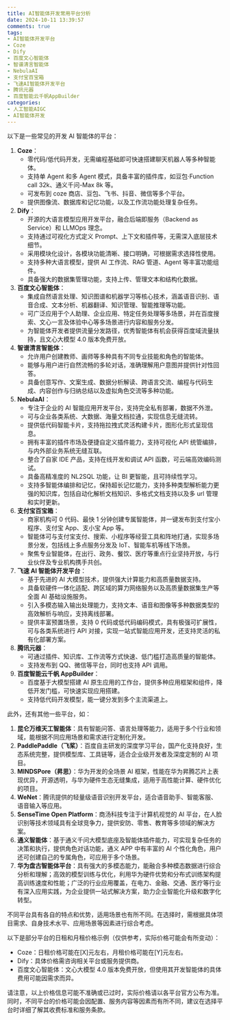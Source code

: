```yaml
---
title: AI智能体开发常用平台分析
date: 2024-10-11 13:39:57
comments: true
tags:
- AI智能体开发平台
- Coze
- Dify
- 百度文心智能体
- 智谱清言智能体
- NebulaAI
- 支付宝百宝箱
- 飞速AI智能体开发平台
- 腾讯元器
- 百度智能云千帆AppBuilder
categories:
- 人工智能AIGC
- AI智能体开发
---
```



以下是一些常见的开发 AI 智能体的平台：
1. **Coze**：
    - 零代码/低代码开发，无需编程基础即可快速搭建聊天机器人等多种智能体。
    - 支持单 Agent 和多 Agent 模式，具备丰富的插件库，如豆包·Function call 32k、通义千问-Max 8k 等。
    - 可发布到 coze 商店、豆包、飞书、抖音、微信等多个平台。
    - 提供图像流、数据库和记忆功能，以及工作流功能处理复杂任务。
2. **Dify**：
    - 开源的大语言模型应用开发平台，融合后端即服务（Backend as Service）和 LLMOps 理念。
    - 支持通过可视化方式定义 Prompt、上下文和插件等，无需深入底层技术细节。
    - 采用模块化设计，各模块功能清晰、接口明确，可根据需求选择性使用。
    - 支持多种大语言模型，提供 AI 工作流、RAG 管道、Agent 等丰富功能组件。
    - 具备强大的数据集管理功能，支持上传、管理文本和结构化数据。
3. **百度文心智能体**：
    - 集成自然语言处理、知识图谱和机器学习等核心技术，涵盖语音识别、语音合成、文本分析、机器翻译、知识管理、智能推理等功能。
    - 可广泛应用于个人助理、企业应用、特定任务处理等多场景，并在百度搜索、文心一言及体验中心等多场景进行内容和服务分发。
    - 为智能体开发者提供流量分发路径，优秀智能体有机会获得百度域流量扶持，且文心大模型 4.0 版本免费开放。
4. **智谱清言智能体**：
    - 允许用户创建教师、画师等多种具有不同专业技能和角色的智能体。
    - 能够与用户进行自然流畅的多轮对话，准确理解用户意图并提供针对性回答。
    - 具备创意写作、文案生成、数据分析解读、跨语言交流、编程与代码生成、内容创作与归纳总结以及虚拟角色交流等多种功能。
5. **NebulaAI**：
    - 专注于企业的 AI 智能应用开发平台，支持完全私有部署，数据不外泄。
    - 可与企业各类系统、大数据、海量文档拉通，实现信息无缝流转。
    - 提供低代码智能卡片，支持拖拉拽式灵活构建卡片，图形化形式呈现信息。
    - 拥有丰富的插件市场及便捷自定义插件能力，支持可视化 API 统管编排，与内外部业务系统无缝互联。
    - 整合了自家 IDE 产品，支持在线开发和调试 API 函数，可云端高效编码测试。
    - 具备高精准度的 NL2SQL 功能，让 BI 更智能，且可持续性学习。
    - 支持多智能体编排和记忆，保持超长记忆能力，支持多种类型解析能力更强的知识库，包括自动化解析文档知识、多格式文档支持以及多 url 管理和实时更新。
6. **支付宝百宝箱**：
    - 商家机构可 0 代码、最快 1 分钟创建专属智能体，并一键发布到支付宝小程序、支付宝 App、支小宝 App 等。
    - 智能体可与支付宝支付、搜索、小程序等经营工具和阵地打通，实现多场景分发，包括线上多点服务分发及 IoT、智能车机等线下场景。
    - 聚焦专业智能体，在出行、政务、餐饮、医疗等重点行业坚持开放，与行业伙伴及专业机构携手共创。
7. **飞速 AI 智能体开发平台**：
    - 基于先进的 AI 大模型技术，提供强大计算能力和高质量数据支持。
    - 具备软硬件一体化适配、跨区域的算力网络服务以及高质量数据集生产等全面 AI 基础设施服务。
    - 引入多模态输入输出处理能力，支持文本、语音和图像等多种数据类型的高效解析与响应，支持离线部署。
    - 提供丰富预置场景，支持 0 代码或低代码编码模式，具有极强可扩展性，可与各类系统进行 API 对接，实现一站式智能应用开发，还支持灵活的私有化部署方案。
8. **腾讯元器**：
    - 可通过插件、知识库、工作流等方式快速、低门槛打造高质量的智能体。
    - 支持发布到 QQ、微信等平台，同时也支持 API 调用。
9. **百度智能云千帆 AppBuilder**：
    - 百度基于大模型搭建 AI 原生应用的工作台，提供多种应用框架和组件，降低开发门槛，可快速实现应用搭建。
    - 支持低代码开发模型，能一键分发到多个主流渠道上。

此外，还有其他一些平台，如：
1. **昆仑万维天工智能体**：具有智能问答、语言处理等能力，适用于多个行业和领域，能根据不同应用场景和需求进行定制化开发。
2. **PaddlePaddle（飞桨）**：百度自主研发的深度学习平台，国产化支持良好，生态系统完整，提供模型库、工具链等，适合企业级开发者及深度定制的 AI 项目。
3. **MINDSPore（昇思）**：华为开发的全场景 AI 框架，性能在华为昇腾芯片上表现优异，开源透明，与华为硬件生态无缝集成，适用于高性能计算、硬件优化的项目。
4. **WeNet**：腾讯提供的轻量级语音识别开发平台，适合语音助手、智能客服、语音输入等应用。
5. **SenseTime Open Platform**：商汤科技专注于计算机视觉的 AI 平台，在人脸识别等技术领域具有全球竞争力，提供安防、零售、教育等多领域的解决方案。
6. **通义智能体**：基于通义千问大模型底座及智能体插件能力，可实现复杂任务的决策和执行，提供角色对话功能，通义 APP 中有丰富的 AI 个性化角色，用户还可创建自己的专属角色，可应用于多个场景。
7. **华为盘古智能体平台**：具有强大的多模态能力，能融合多种模态数据进行综合分析和理解；高效的模型训练与优化，利用华为硬件优势和分布式训练架构提高训练速度和性能；广泛的行业应用覆盖，在电力、金融、交通、医疗等行业有深入应用实践，为企业提供一站式解决方案，助力企业智能化升级和数字化转型。

不同平台具有各自的特点和优势，适用场景也有所不同。在选择时，需根据具体项目需求、自身技术水平、应用场景等因素进行综合考虑。

以下是部分平台的日租和月租价格示例（仅供参考，实际价格可能会有所变动）：
- Coze：日租价格可能在[X]元左右，月租价格可能在[Y]元左右。
- Dify：具体价格需咨询相关平台或服务提供商。
- 百度文心智能体：文心大模型 4.0 版本免费开放，但使用其开发智能体的具体费用可能因需求而异。

请注意，以上价格信息可能不准确或已过时，实际价格请以各平台官方公布为准。同时，不同平台的价格可能会因配置、服务内容等因素而有所不同，建议在选择平台时详细了解其收费标准和服务条款。